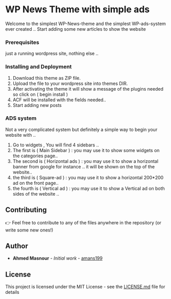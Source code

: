 # WP News Theme with simple ads

Welcome to the simplest WP-News-theme and the simplest WP-ads-system ever created .. Start adding some new articles to show the website


### Prerequisites

just a running wordpress site, nothing else .. 

### Installing and Deployment
1. Download this theme as ZIP file.
2. Upload the file to your wordpress site into themes DIR.
3. After activating the theme it will show a message of the plugins needed so click on ( begin install )
4. ACF will be installed with the fields needed..
5. Start adding new posts

### ADS system
Not a very complicated system but definitely a simple way to begin your website with .. 
1. Go to widgets , You will find 4 sidebars .. 
2. The first is ( Main Sidebar ) : you may use it to show some widgets on the categories page..
3. The second is ( Horizontal ads ) : you may use it to show a horizontal banner from google for instance 
.. it will be shown on the top of the website..
4. the third is ( Square-ad ) : you may use it to show a horizontal 200*200 ad on the front page..
5. the fourth is ( Vertical ad ) : you may use it to show a Vertical ad on both sides of the website ..

## Contributing

👉 Feel free to contribute to any of the files anywhere in the repository (or write some new ones!)

## Author

* **Ahmed Masnour** - *Initial work* - [amans199](https://github.com/amans199)

## License

This project is licensed under the MIT License - see the [LICENSE.md](LICENSE.md) file for details
